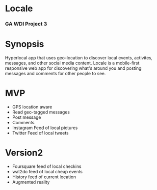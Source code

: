# Locale
### GA WDI Project 3

Synopsis
===
Hyperlocal app that uses geo-location to discover local events, activites, messages, and other social media content.  Locale is a mobile-first responsive web app for discovering what's around you and posting messages and comments for other people to see.

MVP
===
* GPS location aware
* Read geo-tagged messages
* Post message
* Comments
* Instagram Feed of local pictures
* Twitter Feed of local tweets


Version2
===
* Foursquare feed of local checkins
* wat2do feed of local cheap events
* History feed of current location
* Augmented reality

